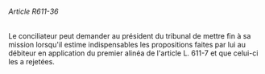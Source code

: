 ###### Article R611-36

Le conciliateur peut demander au président du tribunal de mettre fin à sa mission lorsqu'il estime indispensables les propositions faites par lui au débiteur en application du premier alinéa de l'article L. 611-7 et que celui-ci les a rejetées.


